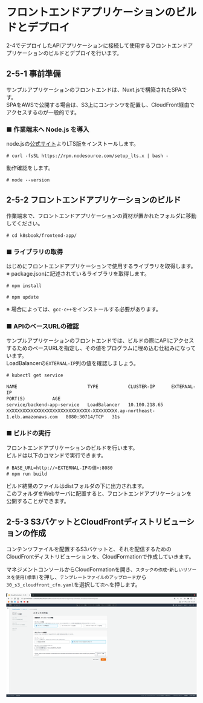 # フロントエンドアプリケーションのビルドとデプロイ
2-4でデプロイしたAPIアプリケーションに接続して使用するフロントエンドアプリケーションのビルドとデプロイを行います。
## 2-5-1 事前準備
サンプルアプリケーションのフロントエンドは、Nuxt.jsで構築されたSPAです。  
SPAをAWSで公開する場合は、S3上にコンテンツを配置し、CloudFront経由でアクセスするのが一般的です。
### ■ 作業端末へ Node.js を導入
node.jsの[公式サイト](https://github.com/nodesource/distributions)よりLTS版をインストールします。
```
# curl -fsSL https://rpm.nodesource.com/setup_lts.x | bash -
```
動作確認をします。
```
# node --version
```
## 2-5-2 フロントエンドアプリケーションのビルド
作業端末で、フロントエンドアプリケーションの資材が置かれたフォルダに移動してください。
```
# cd k8sbook/frontend-app/
```
### ■ ライブラリの取得
はじめにフロントエンドアプリケーションで使用するライブラリを取得します。  
※ package.jsonに記述されているライブラリを取得します。
```
# npm install
```
```
# npm update
```
※ 場合によっては、`gcc-c++`をインストールする必要があります。
### ■ APIのベースURLの確認
サンプルアプリケーションのフロントエンドでは、ビルドの際にAPIにアクセスするためのベースURLを指定し、その値をプログラムに埋め込む仕組みになっています。  
LoadBalancerの`EXTERNAL-IP`列の値を確認しましょう。
```
# kubectl get service
```
```
NAME                          TYPE           CLUSTER-IP      EXTERNAL-IP                                                                   PORT(S)          AGE
service/backend-app-service   LoadBalancer   10.100.218.65   XXXXXXXXXXXXXXXXXXXXXXXXXXXXXXX-XXXXXXXXX.ap-northeast-1.elb.amazonaws.com   8080:30714/TCP   31s
```
### ■ ビルドの実行
フロントエンドアプリケーションのビルドを行います。  
ビルドは以下のコマンドで実行できます。
```
# BASE_URL=http://<EXTERNAL-IPの値>:8080
# npm run build
```
ビルド結果のファイルはdistフォルダの下に出力されます。  
このフォルダをWebサーバに配置すると、フロントエンドアプリケーションを公開することができます。
## 2-5-3 S3バケットとCloudFrontディストリビューションの作成
コンテンツファイルを配置するS3バケットと、それを配信するためのCloudFrontディストリビューションを、CloudFormationで作成していきます。  
  
マネジメントコンソールからCloudFormationを開き、`スタックの作成`-`新しいリソースを使用(標準)`を押し、`テンプレートファイルのアップロード`から`30_s3_cloudfront_cfn.yaml`を選択して`次へ`を押します。  
  
![Image01](./images/2-5-1.png)
  
